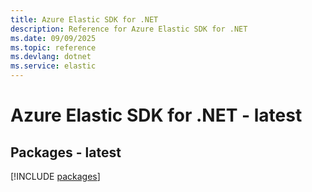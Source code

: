 ```yaml
---
title: Azure Elastic SDK for .NET
description: Reference for Azure Elastic SDK for .NET
ms.date: 09/09/2025
ms.topic: reference
ms.devlang: dotnet
ms.service: elastic
---
```

# Azure Elastic SDK for .NET - latest
## Packages - latest
[!INCLUDE [packages](elastic-index.md)]